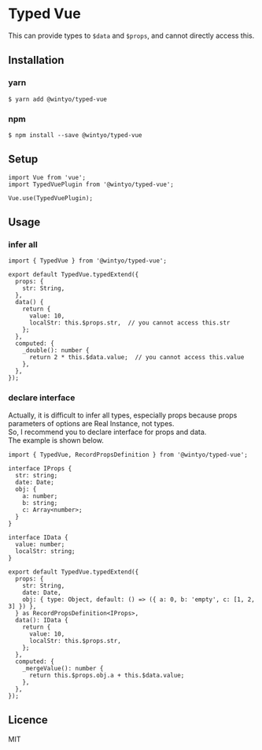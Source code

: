 # Typed Vue
This can provide types to `$data` and `$props`, and cannot directly access this.

## Installation
### yarn
```
$ yarn add @wintyo/typed-vue
```

### npm
```
$ npm install --save @wintyo/typed-vue
```

## Setup
```
import Vue from 'vue';
import TypedVuePlugin from '@wintyo/typed-vue';

Vue.use(TypedVuePlugin);
```

## Usage
### infer all
```
import { TypedVue } from '@wintyo/typed-vue';

export default TypedVue.typedExtend({
  props: {
    str: String,
  },
  data() {
    return {
      value: 10,
      localStr: this.$props.str,  // you cannot access this.str
    };
  },
  computed: {
    _double(): number {
      return 2 * this.$data.value;  // you cannot access this.value
    },
  },
});
```

### declare interface
Actually, it is difficult to infer all types, especially props because props parameters of options are Real Instance, not types.  
So, I recommend you to declare interface for props and data.  
The example is shown below.  

```
import { TypedVue, RecordPropsDefinition } from '@wintyo/typed-vue';

interface IProps {
  str: string;
  date: Date;
  obj: {
    a: number;
    b: string;
    c: Array<number>;
  }
}

interface IData {
  value: number;
  localStr: string;
}

export default TypedVue.typedExtend({
  props: {
    str: String,
    date: Date,
    obj: { type: Object, default: () => ({ a: 0, b: 'empty', c: [1, 2, 3] }) },
  } as RecordPropsDefinition<IProps>,
  data(): IData {
    return {
      value: 10,
      localStr: this.$props.str,
    };
  },
  computed: {
    _mergeValue(): number {
      return this.$props.obj.a + this.$data.value;
    },
  },
});
```

## Licence
MIT
